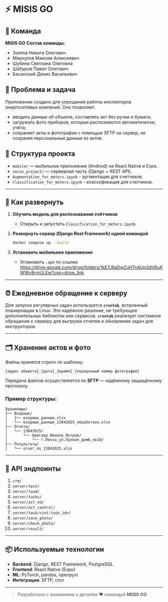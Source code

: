 # ⚡ MISIS GO

## 👥 Команда

**MISIS GO**
**Состав команды:**
- Зонтов Никита Олегович
- Меркулов Максим Алексеевич
- Шубина Светлана Олеговна
- Шабуров Павел Олегович
- Басанский Денис Васильевич

## 🧩 Проблема и задача

Приложение создано для упрощения работы инспекторов энергосетевых компаний. 
Оно позволяет:
- вводить данные об объекте, составлять акт без ручки и бумаги;
- загружать фото приборов, которые распознаются автоматически, учёта;
- сохраняет акты и фотографии с помощью SFTP на сервер, не сохраняя персональные данные из актов.

## 📁 Структура проекта

- `mobile/` — мобильное приложение (Android) на React Native и Expo.
- `secon_project/` — серверная часть (Django + REST API).
- `Augmentation_for_meters.ipynb` - аугментация для счетчиков.
- `Classification_for_meters.ipynb` - классификация для счетчиков.
---

## 🚀 Как развернуть

1. **Обучить модель для распознавания счётчиков**
   - Открыть и запустить `Classification_for_meters.ipynb`.

2. **Развернуть сервер (Django Rest Framework) одной командой**
   ```bash
   docker compose up --build
   ```

3. **Установить мобильное приложение**
   - Установить `.apk` по ссылке https://drive.google.com/drive/folders/1kE7J8aDwZuHTnAUn3dV6uKWWv8rmULEw?usp=drive_link.

---

## ⏰ Ежедневное обращение к серверу

Для запуска регулярных задач используется **`crontab`**, встроенный планировщик в Linux. Это надёжное решение, не требующее дополнительных библиотек или сервисов.
**`crontab`** реализует системное обращение к серверу для выгрузки отчетов и обновления задач для инструкторов.

---

## 🗂️ Хранение актов и фото

Файлы хранятся строго по шаблону:

```
{адрес объекта}_{дата}_{время}_{порядковый номер фотографии}
```

Передача файлов осуществляется по **SFTP** — надёжному защищённому протоколу.

### Пример структуры:

```
Хранилище/
├── Входные/
│   ├── входные_данные.xlsx
│   └── входные_данные_13042025_обработано.xlsx
├── Отчеты/
│   └── 13042025/
│       └── бригада_Иванов_Петров/
│           └── г.Пенза_ул.Лунная_дом6_кв10/
├── Результаты/
│   └── отчет_по_13042025.xlsx
```

---

## 📡 API эндпоинты

1. `crm/`
2. `server/test/`
3. `server/load/`
4. `server/tasks/`
5. `server/act_ed/`
6. `server/act_control/`
7. `server/task/<int:task_id>/`
8. `server/save_photo/`
9. `server/check_photo/`
10. `server/result/`

---

## 📦 Используемые технологии

- **Backend**: Django, REST Framework, PostgreSQL
- **Frontend**: React Native (Expo)
- **ML**: PyTorch, pandas, openpyxl
- **Интеграции**: SFTP, cron

---

> Разработано с вниманием к деталям ❤️ командой **MISIS GO**
